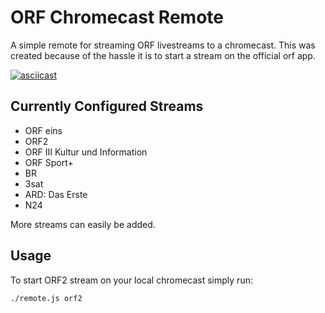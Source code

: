 # ORF Chromecast Remote
A simple remote for streaming ORF livestreams to a chromecast. This was created because of the hassle it is to start a stream on the official orf app.

[![asciicast](https://asciinema.org/a/5sinGVacyhmcn1prWY8hUFqdm.png)](https://asciinema.org/a/5sinGVacyhmcn1prWY8hUFqdm)

## Currently Configured Streams
 * ORF eins
 * ORF2
 * ORF III Kultur und Information
 * ORF Sport+
 * BR
 * 3sat
 * ARD: Das Erste
 * N24

 More streams can easily be added.

## Usage
To start ORF2 stream on your local chromecast simply run:
```
./remote.js orf2
```
